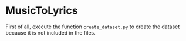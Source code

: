 # MusicToLyrics

First of all, execute the function `create_dataset.py` to create the dataset because it is not included in the files.
